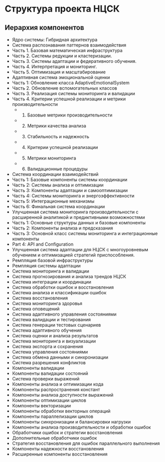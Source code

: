 # Структура проекта НЦСК

## Иерархия компонентов

* Ядро системы: Гибридная архитектура
* Система распознавания паттернов взаимодействия
* Часть 1. Базовая математическая инфраструктура
* Часть 2. Системы редукции и кластеризации.
* Часть 3. Системы адаптации и федеративного обучения.
* Часть 4. Интерпретация и мониторинг.
* Часть 5. Оптимизация и масштабирование
* Адаптивная система эмоциональной оценки
* Часть 1: Обновление класса AdaptiveEmotionalSystem
* Часть 2. Обновление вспомогательных классов
* Часть 3. Реализация системы мониторинга и валидации
* Часть 4. Критерии успешной реализации и метрики производительности
  * 1. Базовые метрики производительности
  * 2. Метрики качества анализа
  * 3. Стабильность и надежность
  * 4. Критерии успешной реализации
  * 5. Метрики мониторинга
  * 6. Валидационные процедуры
* Система координации взаимодействий
* Часть 1: Базовые компоненты системы координации
* Часть 2: Системы анализа и оптимизации
* Часть 3: Компоненты адаптации и самооптимизации
* Часть 4: Системы мониторинга и энергоэффективности
* Часть 5: Интеграционные механизмы
* Часть 6: Финальная система координации
* Улучшенная система мониторинга производительности с расширенной аналитикой и предиктивными возможностями
* Часть 1: Основные структуры данных и базовые компоненты
* Часть 2: Компоненты анализа и предсказания
* Часть 3: Основной класс системы мониторинга и интеграционные компоненты
* Part 4: API and Configuration
* Улучшенная система адаптации для НЦСК с многоуровневым обучением и оптимизацией стратегий приспособления.
* Ремпляция базовой инфраструктуры
* Ремпляция системы адаптации
* Система мониторинга и валидации
* Система прогнозирования и анализа трендов НЦСК
* Система интеграции и координации
* Система обработки ошибок и восстановления
* Система анализа и классификации ошибок
* Система восстановления
* Система мониторинга здоровья
* Система оповещений
* Система адаптивного управления состояниями
* Система валидации и тестирования
* Система генерации тестовых сценариев
* Система адаптивного обучения
* Система оценки и анализа результатов
* Система мониторинга и визуализации
* Система экспорта и сохранения
* Система управления состояниями
* Система обмена данными и синхронизации
* Система разрешения конфликтов
* Компоненты валидации
* Компоненты валидации состояний
* Система проверки выражений
* Компоненты анализа и оптимизации кода
* Компоненты распространения констант
* Компоненты анализа доступности выражений
* Компоненты оптимизации циклов
* Компоненты векторизации
* Компоненты обработки векторных операций
* Компоненты параллелизации циклов
* Компоненты синхронизации и балансировки нагрузки
* Компоненты анализа производительности и обработки ошибок
* Обработчики ошибок и стратегии восстановления
* Дополнительные обработчики ошибок
* Стратегия восстановления для ошибок параллельного выполнения
* Компоненты надежности восстановления
* Расширенные компоненты восстановления
